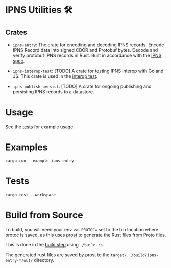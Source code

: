 # IPNS Utilities 🛠️

## Crates

-   `ipns-entry`: The crate for encoding and decoding IPNS records. Encode IPNS Record data into signed CBOR and Protobuf bytes. Decode and verify protobuf IPNS records in Rust. Built in accordance with the [IPNS spec](https://specs.ipfs.tech/ipns/ipns-record/).

- `ipns-interop-test`: [TODO] A crate for testing IPNS interop with Go and JS. This crate is used in the [interop test](todo!).

- `ipns-publish-persist`: [TODO] A crate for ongoing publishing and persisting IPNS records to a datastore.

# Usage

See the [tests](tests/mod.rs) for example usage.

# Examples

```cli
cargo run --example ipns-entry
```

# Tests

`cargo test --workspace`

# Build from Source

To build, you will need your env var `PROTOC=` set to the bin location where protoc is saved,
as this uses [prost](https://github.com/tokio-rs/prost) to generate the Rust files from Proto files.

This is done in the [build step](https://doc.rust-lang.org/cargo/reference/build-scripts.html#build-scripts) using `./build.rs`.

The generated rust files are saved by prost to the `target/../build/ipns-entry-*/out/` directory.
